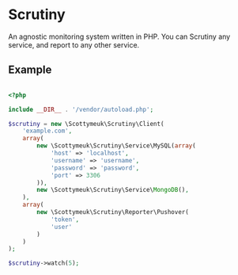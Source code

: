 Scrutiny
=======

An agnostic monitoring system written in PHP. You can Scrutiny any service, and report to any other service.


## Example

```php

<?php

include __DIR__ . '/vendor/autoload.php';

$scrutiny = new \Scottymeuk\Scrutiny\Client(
    'example.com',
    array(
        new \Scottymeuk\Scrutiny\Service\MySQL(array(
            'host' => 'localhost',
            'username' => 'username',
            'password' => 'password',
            'port' => 3306
        )),
        new \Scottymeuk\Scrutiny\Service\MongoDB(),
    ),
    array(
        new \Scottymeuk\Scrutiny\Reporter\Pushover(
            'token',
            'user'
        )
    )
);

$scrutiny->watch(5);

```
